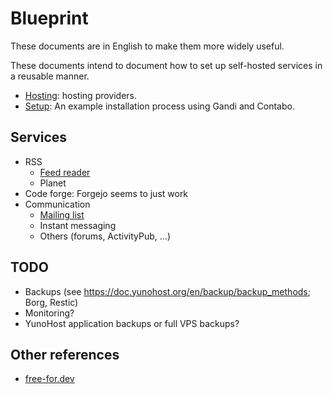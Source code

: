 # Blueprint

These documents are in English to make them more widely useful.

These documents intend to document how to set up self-hosted services in a reusable manner.

* [Hosting](hosting.org): hosting providers.
* [Setup](setup.md): An example installation process using Gandi and Contabo.

## Services

* RSS
  * [Feed reader](feed-reader.md)
  * Planet
* Code forge: Forgejo seems to just work
* Communication
  * [Mailing list](mailing-list.md)
  * Instant messaging
  * Others (forums, ActivityPub, ...)

## TODO

* Backups (see <https://doc.yunohost.org/en/backup/backup_methods>; Borg, Restic)
* Monitoring?
* YunoHost application backups or full VPS backups?

## Other references

* [free-for.dev](https://free-for.dev/)
